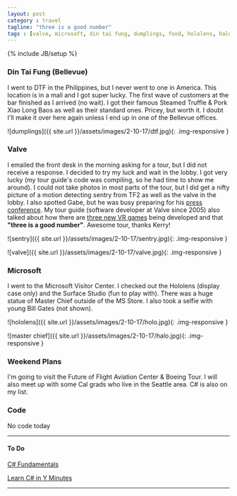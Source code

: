 ```yaml
---
layout: post
category : travel
tagline: "three is a good number"
tags : [valve, microsoft, din tai fung, dumplings, food, hololens, halo, C#]
---
```

{% include JB/setup %}

### Din Tai Fung (Bellevue) 


I went to DTF in the Philippines, but I never went to one in America. This location is in a mall and I got super lucky. The first wave of customers at the bar finished as I arrived (no wait). I got their famous Steamed Truffle & Pork Xiao Long Baos as well as their standard ones. Pricey, but worth it. I doubt I'll make it over here again unless I end up in one of the Bellevue offices.


![dumplings]({{ site.url }}/assets/images/2-10-17/dtf.jpg){: .img-responsive }

### Valve 

I emailed the front desk in the morning asking for a tour, but I did not receive a response. I decided to try my luck and wait in the lobby. I got very lucky (my tour guide's code was compiling, so he had time to show me around). I could not take photos in most parts of the tour, but I did get a nifty picture of a motion detecting sentry from TF2 as well as the valve in the lobby. I also spotted Gabe, but he was busy preparing for his [press conference](http://cybbet.com/news/3560-Gabe-Newell-The-International-2017-is-likely-to-move-Trump-and-his-decree--the-main-reason). My tour guide (software developer at Valve since 2005) also talked about how there are [three new VR games](http://www.gamasutra.com/view/news/291222) being developed and that **"three is a good number"**. Awesome tour, thanks Kerry!

![sentry]({{ site.url }}/assets/images/2-10-17/sentry.jpg){: .img-responsive }

![valve]({{ site.url }}/assets/images/2-10-17/valve.jpg){: .img-responsive }

### Microsoft

I went to the Microsoft Visitor Center. I checked out the Hololens (display case only) and the Surface Studio (fun to play with). There was a huge statue of Master Chief outside of the MS Store. I also took a selfie with young Bill Gates (not shown).

![hololens]({{ site.url }}/assets/images/2-10-17/holo.jpg){: .img-responsive }

![master chief]({{ site.url }}/assets/images/2-10-17/halo.jpg){: .img-responsive }

### Weekend Plans

I'm going to visit the Future of Flight Aviation Center & Boeing Tour. I will also meet up with some Cal grads who live in the Seattle area. C# is also on my list.


### Code

No code today

---

#### To Do

[C# Fundamentals](https://mva.microsoft.com/en-US/training-courses/c-fundamentals-for-absolute-beginners-16169?l=Lvld4EQIC_2706218949)


[Learn C# in Y Minutes](https://learnxinyminutes.com/docs/csharp/)

---
